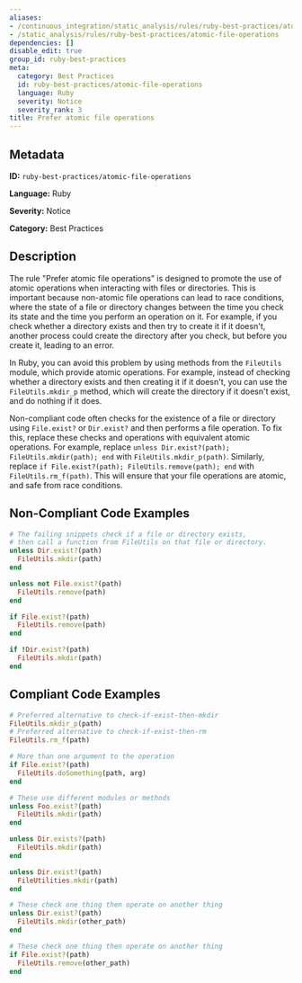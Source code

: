 ```yaml
---
aliases:
- /continuous_integration/static_analysis/rules/ruby-best-practices/atomic-file-operations
- /static_analysis/rules/ruby-best-practices/atomic-file-operations
dependencies: []
disable_edit: true
group_id: ruby-best-practices
meta:
  category: Best Practices
  id: ruby-best-practices/atomic-file-operations
  language: Ruby
  severity: Notice
  severity_rank: 3
title: Prefer atomic file operations
---
```

<!--  SOURCED FROM https://github.com/DataDog/datadog-static-analyzer-rule-docs -->


## Metadata
**ID:** `ruby-best-practices/atomic-file-operations`

**Language:** Ruby

**Severity:** Notice

**Category:** Best Practices

## Description
The rule "Prefer atomic file operations" is designed to promote the use of atomic operations when interacting with files or directories. This is important because non-atomic file operations can lead to race conditions, where the state of a file or directory changes between the time you check its state and the time you perform an operation on it. For example, if you check whether a directory exists and then try to create it if it doesn't, another process could create the directory after you check, but before you create it, leading to an error.

In Ruby, you can avoid this problem by using methods from the `FileUtils` module, which provide atomic operations. For example, instead of checking whether a directory exists and then creating it if it doesn't, you can use the `FileUtils.mkdir_p` method, which will create the directory if it doesn't exist, and do nothing if it does.

Non-compliant code often checks for the existence of a file or directory using `File.exist?` or `Dir.exist?` and then performs a file operation. To fix this, replace these checks and operations with equivalent atomic operations. For example, replace `unless Dir.exist?(path); FileUtils.mkdir(path); end` with `FileUtils.mkdir_p(path)`. Similarly, replace `if File.exist?(path); FileUtils.remove(path); end` with `FileUtils.rm_f(path)`. This will ensure that your file operations are atomic, and safe from race conditions.

## Non-Compliant Code Examples
```ruby
# The failing snippets check if a file or directory exists,
# then call a function from FileUtils on that file or directory.
unless Dir.exist?(path)
  FileUtils.mkdir(path)
end

unless not File.exist?(path)
  FileUtils.remove(path)
end

if File.exist?(path)
  FileUtils.remove(path)
end

if !Dir.exist?(path)
  FileUtils.mkdir(path)
end

```

## Compliant Code Examples
```ruby
# Preferred alternative to check-if-exist-then-mkdir
FileUtils.mkdir_p(path)
# Preferred alternative to check-if-exist-then-rm
FileUtils.rm_f(path)

# More than one argument to the operation
if File.exist?(path)
  FileUtils.doSomething(path, arg)
end

# These use different modules or methods
unless Foo.exist?(path)
  FileUtils.mkdir(path)
end

unless Dir.exists?(path)
  FileUtils.mkdir(path)
end

unless Dir.exist?(path)
  FileUtilities.mkdir(path)
end

# These check one thing then operate on another thing
unless Dir.exist?(path)
  FileUtils.mkdir(other_path)
end

# These check one thing then operate on another thing
if File.exist?(path)
  FileUtils.remove(other_path)
end

```
